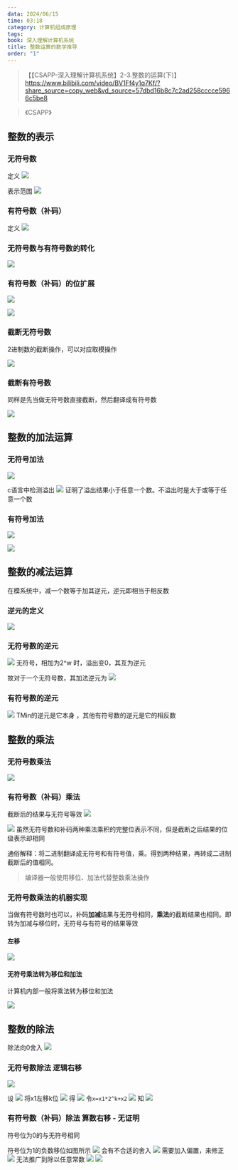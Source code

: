 ```yaml
---
data: 2024/06/15
time: 03:18
category: 计算机组成原理
tags: 
book: 深入理解计算机系统
title: 整数运算的数学推导
order: "1"
---
```


> 【【CSAPP-深入理解计算机系统】2-3.整数的运算(下)】 https://www.bilibili.com/video/BV1Ff4y1q7Kf/?share_source=copy_web&vd_source=57dbd16b8c7c2ad258cccce5966c5be8

> 《CSAPP》

## 整数的表示
### 无符号数

定义
![](../../public/f4fc3f0e308b0345d20a16818fc5519b.png)

表示范围
![](../../public/7f586b15e0e0f20026f9fd3bf6780ddf.png)

### 有符号数（补码）

定义
![](../../public/36ef0746046218ac168006e0ecd76a1d.png)


### 无符号数与有符号数的转化

![](../../public/08169adc3d5777c8def75981f15055e9.png)


### 有符号数（补码）的位扩展

![](../../public/e0c5c20a092e43d4aa1c95ac869f8064.png)

![](../../public/6f73783389b99a52e2e06266baaf204f.png)


### 截断无符号数

2进制数的截断操作，可以对应取模操作

![](../../public/7dc4bf62a250646a8d6f0bcdfc46ad73.png)

### 截断有符号数

同样是先当做无符号数直接截断，然后翻译成有符号数

![](../../public/3e867041bbca6f57186a78a761f3b856.png)

## 整数的加法运算

### 无符号加法

![](../../public/5b890fb0aaf4de478003ab2ecbbb097a.png)

c语言中检测溢出
![](../../public/91b187e4c5906ad304ff12bfc85c5789.png)
证明了溢出结果小于任意一个数。不溢出时是大于或等于任意一个数

### 有符号加法

![](../../public/f00f8213d71c424e5eadf0bd831c6597.png)

![](../../public/32cf8a1f23909e8ef9d3e39e53f8b9de.png)


## 整数的减法运算

在模系统中，减一个数等于加其逆元，逆元即相当于相反数

### 逆元的定义

![](../../public/d7cb7df992600aef5181e86e1ea6a9e4.png)
### 无符号数的逆元

![](../../public/0202e1b8ba8e7918ca24b8d7dba9aa62.png)
无符号，相加为2^w 时，溢出变0，其互为逆元

故对于一个无符号数，其加法逆元为
![](../../public/5ecc2f892857e82a7087c74872f755ab.png)

### 有符号数的逆元

![](../../public/53c8e232834f6eaadef4c46d2b489139.png)
 TMin的逆元是它本身 ，其他有符号数的逆元是它的相反数

## 整数的乘法

### 无符号数乘法

![](../../public/b1794d758ed686a4f76e3f5290b7a600.png)

### 有符号数（补码）乘法

截断后的结果与无符号等效
![](../../public/31a9129f9074c4254756510c69f190cd.png)

![](../../public/bb6c48b81eac4f4e76cc015ec714a459.png)
虽然无符号数和补码两种乘法乘积的完整位表示不同，但是截断之后结果的位级表示却相同

通俗解释：将二进制翻译成无符号和有符号值，乘。得到两种结果，再转成二进制截断后的值相同。

> 编译器一般使用移位、加法代替整数乘法操作
### 无符号数乘法的机器实现

当做有符号数时也可以，补码**加减**结果与无符号相同，**乘法**的截断结果也相同。即转为加减与移位时，无符号与有符号的结果等效
#### 左移

![](../../public/35149c6fab5af0b4b1a749dad85bc975.png)

#### 无符号乘法转为移位和加法

计算机内部一般将乘法转为移位和加法

![](../../public/55a289fd97a4217420056e7d1b645115.png)

## 整数的除法

除法向0舍入
![](../../public/9a9fe122e5e1aab7d1e7b3a4dd974623.png)

### 无符号数除法 逻辑右移


![](../../public/ab2894288ede21dc25bdd015ba669729.png)

设
![](../../public/19ef6b5c920ae6436e28e50f43ed0b39.png)
将x1左移k位
![](../../public/5b0206920624c46d3fe78610b414e45f.png)
得
![](../../public/f8ffa46d6695c197cbe1a07e52171f48.png)
令`x=x1*2^k+x2`
![](../../public/278d02234f17b732885e85c58acbe57f.png)
知
![](../../public/47d2bedd87794a9c0b949d565825c51e.png)
### 有符号数（补码）除法 算数右移 - 无证明

符号位为0的与无符号相同

符号位为1的负数移位如图所示
![](../../public/3a9937aa8eeaa38dece2d10ff4c6d6d6.png)
会有不合适的舍入
![](../../public/0bd91715e16baac92421e30bf5f4546c.png)
需要加入偏置，来修正
![](../../public/9b2d9e9c3f8112c0df034ab81c2fa2e8.png)
无法推广到除以任意常数
![](../../public/983b7ad4054abeb81d2c84a415d22431.png)
![](../../public/069386392862ab40c64e4c068ac66d5a.png)


